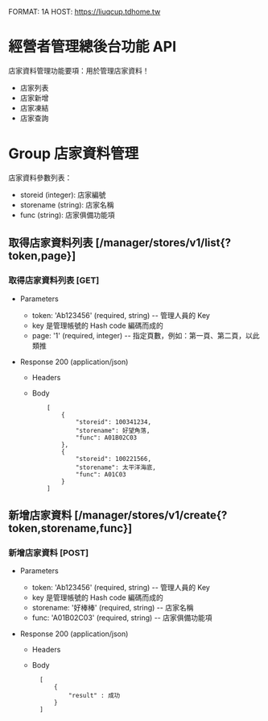 FORMAT: 1A
HOST: https://liuqcup.tdhome.tw

# 經營者管理總後台功能 API
店家資料管理功能要項：用於管理店家資料！
  + 店家列表
  + 店家新增
  + 店家凍結
  + 店家查詢

# Group 店家資料管理
店家資料參數列表：
  + storeid (integer): 店家編號
  + storename (string): 店家名稱
  + func (string): 店家俱備功能項
## 取得店家資料列表 [/manager/stores/v1/list{?token,page}]

### 取得店家資料列表 [GET]

+ Parameters

    + token: 'Ab123456' (required, string) -- 管理人員的 Key
     - key 是管理帳號的 Hash code 編碼而成的 
    + page: '1' (required, integer) -- 指定頁數，例如：第一頁、第二頁，以此類推

+ Response 200 (application/json)

  + Headers


  + Body

            [
                {
                    "storeid": 100341234,
                    "storename": 好望角落,
                    "func": A01B02C03
                },
                {
                    "storeid": 100221566,
                    "storename": 太平洋海底,
                    "func": A01C03
                }
            ]

## 新增店家資料 [/manager/stores/v1/create{?token,storename,func}]
### 新增店家資料 [POST]

+ Parameters

    + token: 'Ab123456' (required, string) -- 管理人員的 Key
     - key 是管理帳號的 Hash code 編碼而成的 
    + storename: '好棒棒' (required, string) -- 店家名稱
    + func: 'A01B02C03' (required, string) -- 店家俱備功能項

+ Response 200 (application/json)

    + Headers

    + Body

            [
                {
                    "result" : 成功
                }
            ]

